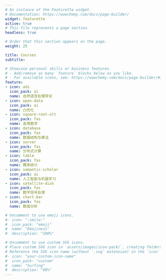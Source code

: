 ```yaml
---
# An instance of the Featurette widget.
# Documentation: https://wowchemy.com/docs/page-builder/
widget: featurette
active: true
# This file represents a page section.
headless: true

# Order that this section appears on the page.
weight: 25

title: Courses
subtitle:

# Showcase personal skills or business features.
# - Add/remove as many `feature` blocks below as you like.
# - For available icons, see: https://wowchemy.com/docs/page-builder/#icons
feature:
- icon: ads
  icon_pack: ai
  name: 自然语言处理导论
- icon: open-data
  icon_pack: ai
  name: 凸优化
- icon: square-root-alt
  icon_pack: fas
  name: 高等数学
- icon: database
  icon_pack: fas
  name: 数据结构与算法
- icon: server
  icon_pack: fas
  name: 分布式计算
- icon: table
  icon_pack: fas
  name: 概率统计
- icon: semantic-scholar
  icon_pack: ai
  name: 人工智能与机器学习
- icon: satellite-dish
  icon_pack: fas
  name: 数字信号处理
- icon: chart-bar
  icon_pack: fas
  name: 数值分析

# Uncomment to use emoji icons.
#- icon: ":smile:"
#  icon_pack: "emoji"
#  name: "Emojiness"
#  description: "100%"  

# Uncomment to use custom SVG icons.
# Place custom SVG icon in `assets/images/icon-pack/`, creating folders if necessary.
# Reference the SVG icon name (without `.svg` extension) in the `icon` field.
#- icon: "your-custom-icon-name"
#  icon_pack: "custom"
#  name: "Surfing"
#  description: "90%"
---
```

